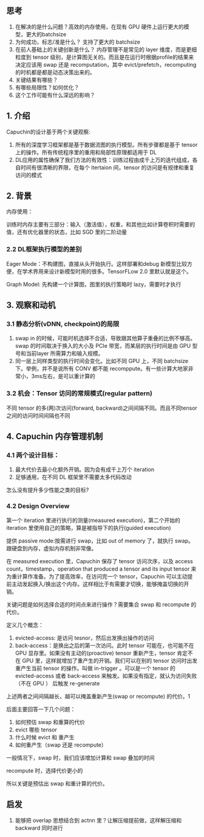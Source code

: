 ## 思考
1. 在解决的是什么问题？高效的内存使用，在现有 GPU 硬件上运行更大的模型，更大的batchsize
2. 为何成功，标志/准是什么？ 支持了更大的 batchsize 
3. 在前人基础上的关键创新是什么？ 内存管理不是常见的 layer 维度，而是更细粒度到 tensor 级别，是计算图无关的。而且是在运行时根据profile的结果来决定应该用 swap 还是 recomputation，其中 evict/prefetch，recomputing 的时机都是都是动态决策出来的。
4. 关键结果有哪些？
5. 有哪些局限性？如何优化？
6. 这个工作可能有什么深远的影响？

## 1. 介绍
Capuchin的设计基于两个关键观察:

1. 所有的深度学习框架都是基于数据流图的执行模型。所有步骤都是基于 tensor 上的操作。所有传统程序里的重用和局部性原理都适用于 DL 
2. DL应用的属性确保了我们方法的有效性：训练过程由成千上万的迭代组成，各自时间有很清晰的界限，在每个 itertaion 间，tensor 的访问是有规律和重复访问的模式

## 2. 背景
内存使用：

训练时内存主要有三部分：输入（激活值），权重，和其他比如计算卷积时需要的值，还有优化器里的状态，比如 SGD 里的二阶动量

### 2.2 DL框架执行模型的差别
Eager Mode：不构建图，直接从头开始执行。这样部署和debug 新模型比较方便，在学术界用来设计新模型时用的很多。TensorFLow 2.0 里默认就是这个。

Graph Model: 先构建一个计算图，图里的执行策略时 lazy，需要时才执行

## 3. 观察和动机
### 3.1 静态分析(vDNN, checkpoint)的局限
1. swap in 的时候，可能时机选择不合适，导致跟其他算子重叠的比例不够高。 swap 的时间取决于换入的大小及 PCIe 带宽，而某层的执行时间是由 GPU 型号和当前layer 所需算力和输入规模。
2. 同一层上同样类型的执行时间会变化。比如不同 GPU 上，不同 batchsize 下。举例，并不是说所有 CONV 都不能 recomppute。有一些计算大地家非常小，3ms左右，是可以重计算的

### 3.2 机会：Tensor 访问的常规模式(regular pattern)
不同 tensor 的多(两)次访问(forward, backward)之间间隔不同。而且不同tensor 之间的访问时间间隔也不同

## 4. Capuchin 内存管理机制
### 4.1 两个设计目标：

1. 最大代价去最小化额外开销。因为会有成千上万个 iteration
2. 足够通用，在不同 DL 框架里不需要太多代码改动

怎么没有提升多少性能之类的目标?

### 4.2 Design Overview
第一个 iteration 里进行执行的测量(measured execution)，第二个开始的 iteration 里使用自己的策略，算是被指导下的执行(guided execution)

提供 passive mode:按需进行 swap，比如 out of memory 了，就执行 swap。跟硬盘到内存，虚拟内存机制非常像。

在 measured execution 里，Capuchin 保存了 tensor 访问次序，以及 access count，timestamp，operation that produced a tensor and  its input tensor 来为重计算作准备。为了提高效率，在访问完一个 tensor，Capuchin 可以主动提前主动发起换入/换出这个内存。这样相比于有需要才切换，能够掩盖切换的开销。
 
 关键问题是如何选择合适的时间点来进行操作？需要集合 swap 和 recompute 的代价。
 
 定义几个概念：
 
 1. evicted-access: 是访问 tesnor，然后出发换出操作的访问
 2. back-access：是换出之后的第一次访问。此时 tensor 可能在，也可能不在 GPU 显存里。如果没有主动的(proactive) tensor 重新产生，tensor 肯定不在 GPU 里，这样就增加了重产生的开销。我们可以在别的 tensor 访问时出发重产生当前 tensor 的操作。叫做 in-trigger 。可以是一个 tensor 的 evicted-access 或者 back-access 来触发。如果没有指定，就认为访问失败（不在 GPU ） 后触发 re-generate
 
 上述两者之间间隔越长，越可以掩盖重新产生(swap or recompute) 的代价。1
 
 后面主要回答一下几个问题：
 
 1. 如何预估 swap 和重算的代价
 2. evict 哪些 tensor
 3. 什么时候 evict 和 重产生
 4. 如何重产生（swap 还是 recompute）
 
一般情况下，swap 时，我们应该增加计算和 swap 叠加的时间

recompute 时，选择代价更小的

所以关键是预估出 swap 和重计算的代价。
## 启发
1. 能够把 overlap 思想结合到 actnn 里？让解压缩提前做，这样解压缩和backward 同时进行





